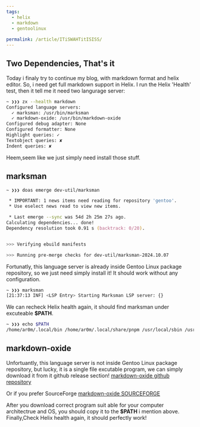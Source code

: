 ```yaml
---
tags:
  - helix 
  - markdown
  - gentoolinux
  
permalink: /article/ITiSWAHTitISISS/
---
```


## Two Dependencies, That's it
Today i finaly try to continue my blog, with markdown format and helix editor.
So, i need get full markdown support in Helix.
I run the Helix 'Health' test, then it tell me it need two langurage server:
```zsh
~ ❯❯❯ zx --health markdown
Configured language servers:
  ✓ marksman: /usr/bin/marksman
  ✓ markdown-oxide: /usr/bin/markdown-oxide
Configured debug adapter: None
Configured formatter: None
Highlight queries: ✓
Textobject queries: ✘
Indent queries: ✘
```
Heem,seem like we just simply need install those stuff.
## marksman
```zsh
~ ❯❯❯ doas emerge dev-util/marksman 

 * IMPORTANT: 1 news items need reading for repository 'gentoo'.
 * Use eselect news read to view new items.

 * Last emerge --sync was 54d 2h 25m 27s ago.
Calculating dependencies... done!
Dependency resolution took 0.91 s (backtrack: 0/20).


>>> Verifying ebuild manifests

>>> Running pre-merge checks for dev-util/marksman-2024.10.07
```

Fortunatly, this language server is already inside Gentoo Linux package repository, so we just need simply install it!
It should work without any configuration.
```zsh
~ ❯❯❯ marksman                                                                                                                                                                                ✘ 130
[21:37:13 INF] <LSP Entry> Starting Marksman LSP server: {}
```
We can recheck Helix health again, it should find marksman under excuteable **$PATH**.
```zsh
~ ❯❯❯ echo $PATH                                                                                                                                                                              ✘ 130
/home/ar0m/.local/bin /home/ar0m/.local/share/pnpm /usr/local/sbin /usr/local/bin /usr/bin /opt/bin /usr/lib/llvm/19/bin /usr/lib/llvm/18/bin /etc/eselect/wine/bin /opt/cuda/bin
```

## markdown-oxide
Unfortuantly, this language server is not inside Gentoo Linux package repository,
but lucky, it is a single file excutable program, we can simply download it from it github release section!
[markdown-oxide github repository](https://github.com/Feel-ix-343/markdown-oxide)

Or if you prefer SourceForge
[markdown-oxide SOURCEFORGE](https://sourceforge.net/projects/markdown-oxide.mirror/)

After you download correct program suit able for your computer architectrue and OS, you should copy it to the **$PATH** i mention above.
Finally,Check Helix health again, it should perfectly work!
